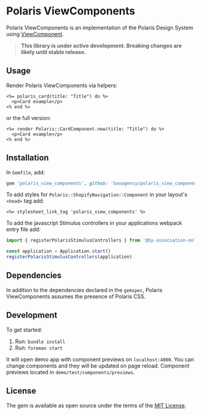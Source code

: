 # Polaris ViewComponents

Polaris ViewComponents is an implementation of the Polaris Design System using [ViewComponent](https://github.com/github/view_component).

> **This library is under active development. Breaking changes are likely until stable release.**

## Usage

Render Polaris ViewComponents via helpers:

```erb
<%= polaris_card(title: "Title") do %>
  <p>Card example</p>
<% end %>
```

or the full version:

```erb
<%= render Polaris::CardComponent.new(title: "Title") do %>
  <p>Card example</p>
<% end %>
```

## Installation

In `Gemfile`, add:
```ruby
gem 'polaris_view_components', github: 'baoagency/polaris_view_components'
```

To add styles for `Polaris::ShopifyNavigation::Component` in your layout's `<head>` tag add:
```erb
<%= stylesheet_link_tag 'polaris_view_components' %>
```

To add the javascript Stimulus controllers in your applications webpack entry file add:

```javascript
import { registerPolarisStimulusControllers } from '@by-association-only/polaris-view-components'

const application = Application.start()
registerPolarisStimulusControllers(application)
```

## Dependencies

In addition to the dependencies declared in the `gemspec`, Polaris ViewComponents assumes the presence of Polaris CSS.

## Development

To get started:

1. Run: `bundle install`
2. Run: `foreman start`

It will open demo app with component previews on `localhost:4000`. You can change components and they will be updated on page reload. Component previews located in `demo/test/components/previews`.

## License

The gem is available as open source under the terms of the [MIT License](https://opensource.org/licenses/MIT).
